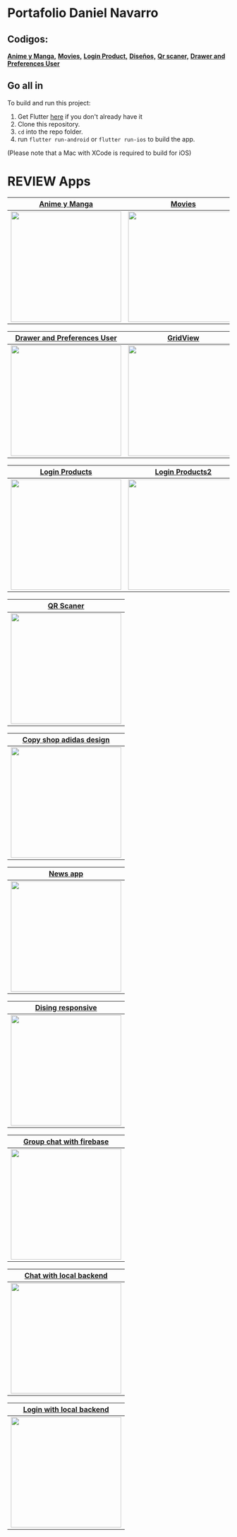 # Portafolio Daniel Navarro

## Codigos:
[**Anime y Manga,**](https://github.com/dnavarroe/mangaandanime)
[**Movies,**](https://github.com/dnavarroe/peliculas)
[**Login Product,**](https://github.com/dnavarroe/productos-app)
[**Diseños,**](https://github.com/dnavarroe/dise-obasico)
[**Qr scaner,**](https://github.com/dnavarroe/qr-scaner)
[**Drawer and Preferences User**](https://github.com/dnavarroe/Preferences-user)
## Go all in

To build and run this project:

1. Get Flutter [here](https://flutter.dev) if you don't already have it
2. Clone this repository.
3. `cd` into the repo folder.
4. run `flutter run-android` or `flutter run-ios` to build the app.

(Please note that a Mac with XCode is required to build for iOS)

# REVIEW Apps

| [**Anime y Manga**](https://media.giphy.com/media/h6L1ZjMCBW6msUbM06/giphy.gif)          | [**Movies**](https://media.giphy.com/media/iUG6Cco7q6hI9Au6v7/giphy.gif)           |
| ---------------------------------------------------------------------------------------- | ---------------------------------------------------------------------------------- |
| <img src="https://media.giphy.com/media/h6L1ZjMCBW6msUbM06/giphy.gif" width="250">       | <img src="https://media.giphy.com/media/iUG6Cco7q6hI9Au6v7/giphy.gif" width="250"> |


| [**Drawer and Preferences User**](https://media.giphy.com/media/TEE7B37t5E53kVYVgZ/giphy.gif)             | [**GridView**](https://media.giphy.com/media/CZSYb13g6gNC9SkalA/giphy.gif)         |
| --------------------------------------------------------------------------------------------------------- | ---------------------------------------------------------------------------------- |          
| <img src="https://media.giphy.com/media/TEE7B37t5E53kVYVgZ/giphy.gif" width="250">                        | <img src="https://media.giphy.com/media/CZSYb13g6gNC9SkalA/giphy.gif" width="250"> |


| [**Login Products**](https://media.giphy.com/media/Ch10brkYSlALCt8D8v/giphy.gif)          | [**Login Products2**](https://media.giphy.com/media/6JebNSNk7q6U6hP0Yk/giphy.gif)           |
| ----------------------------------------------------------------------------------------- | --------------------------------------------------------------------------------------------|
| <img src="https://media.giphy.com/media/Ch10brkYSlALCt8D8v/giphy.gif" width="250">        | <img src="https://media.giphy.com/media/6JebNSNk7q6U6hP0Yk/giphy.gif" width="250">          |

| [**QR Scaner**](https://media.giphy.com/media/L8drI46BWveDrlHtoB/giphy.gif)               | 
| ----------------------------------------------------------------------------------------- | 
| <img src="https://media.giphy.com/media/L8drI46BWveDrlHtoB/giphy.gif" width="250">        |

| [**Copy shop adidas design**](https://media.giphy.com/media/gnvEQ7dIeY84dn3ABc/giphy.gif) | 
| ----------------------------------------------------------------------------------------- | 
| <img src="https://media.giphy.com/media/gnvEQ7dIeY84dn3ABc/giphy.gif" width="250">        |

| [**News app**](https://media.giphy.com/media/YdkYjDfslDOcTMvrvT/giphy.gif)                | 
| ----------------------------------------------------------------------------------------- | 
| <img src="https://media.giphy.com/media/YdkYjDfslDOcTMvrvT/giphy.gif" width="250">        |

| [**Dising responsive**](https://media.giphy.com/media/2TdnPY794ObjE420vP/giphy.gif)       | 
| ----------------------------------------------------------------------------------------- | 
| <img src="https://media.giphy.com/media/2TdnPY794ObjE420vP/giphy.gif" width="250">        |

| [**Group chat with firebase**](https://media.giphy.com/media/6oQfwRIHDqHThjgwAD/giphy.gif)| 
| ----------------------------------------------------------------------------------------- | 
| <img src="https://media.giphy.com/media/6oQfwRIHDqHThjgwAD/giphy.gif" width="250">        |

| [**Chat with local backend**](https://media.giphy.com/media/TYioGD9dWnd5qxycRy/giphy.gif) | 
| ----------------------------------------------------------------------------------------- | 
| <img src="https://media.giphy.com/media/TYioGD9dWnd5qxycRy/giphy.gif" width="250">        |

| [**Login with local backend**](https://media.giphy.com/media/TYioGD9dWnd5qxycRy/giphy.gif)| 
| ----------------------------------------------------------------------------------------- | 
| <img src="https://media.giphy.com/media/TYioGD9dWnd5qxycRy/giphy.gif" width="250">        |






